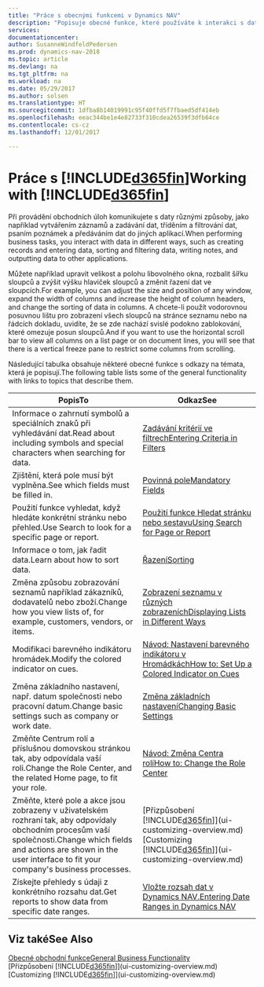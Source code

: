 ```yaml
---
title: "Práce s obecnými funkcemi v Dynamics NAV"
description: "Popisuje obecné funkce, které používáte k interakci s daty v Dynamics NAV, například zadávání hodnot, třídění dat a změna pohledu."
services: 
documentationcenter: 
author: SusanneWindfeldPedersen
ms.prod: dynamics-nav-2018
ms.topic: article
ms.devlang: na
ms.tgt_pltfrm: na
ms.workload: na
ms.date: 05/29/2017
ms.author: solsen
ms.translationtype: HT
ms.sourcegitcommit: 1dfba8b14019991c95f40ffd5f7fbaed5df414eb
ms.openlocfilehash: eeac344be1e4e82733f310cdea26539f3dfb64ce
ms.contentlocale: cs-cz
ms.lasthandoff: 12/01/2017

---
```

# <a name="working-with-included365finincludesd365finlongmdmd"></a><span data-ttu-id="0861d-103">Práce s [!INCLUDE[d365fin](includes/d365fin_long_md.md)]</span><span class="sxs-lookup"><span data-stu-id="0861d-103">Working with [!INCLUDE[d365fin](includes/d365fin_long_md.md)]</span></span>
<span data-ttu-id="0861d-104">Při provádění obchodních úloh komunikujete s daty různými způsoby, jako například vytvářením záznamů a zadávání dat, tříděním a filtrování dat, psaním poznámek a předáváním dat do jiných aplikací.</span><span class="sxs-lookup"><span data-stu-id="0861d-104">When performing business tasks, you interact with data in different ways, such as creating records and entering data, sorting and filtering data, writing notes, and outputting data to other applications.</span></span>

<span data-ttu-id="0861d-105">Můžete například upravit velikost a polohu libovolného okna, rozbalit šířku sloupců a zvýšit výšku hlaviček sloupců a změnit řazení dat ve sloupcích.</span><span class="sxs-lookup"><span data-stu-id="0861d-105">For example, you can adjust the size and position of any window, expand the width of columns and increase the height of column headers, and change the sorting of data in columns.</span></span> <span data-ttu-id="0861d-106">A chcete-li použít vodorovnou posuvnou lištu pro zobrazení všech sloupců na stránce seznamu nebo na řádcích dokladu, uvidíte, že se zde nachází svislé podokno zablokování, které omezuje posun sloupců.</span><span class="sxs-lookup"><span data-stu-id="0861d-106">And if you want to use the horizontal scroll bar to view all columns on a list page or on document lines, you will see that there is a vertical freeze pane to restrict some columns from scrolling.</span></span>

<span data-ttu-id="0861d-107">Následující tabulka obsahuje některé obecné funkce s odkazy na témata, která je popisují.</span><span class="sxs-lookup"><span data-stu-id="0861d-107">The following table lists some of the general functionality with links to topics that describe them.</span></span>

| <span data-ttu-id="0861d-108">Popis</span><span class="sxs-lookup"><span data-stu-id="0861d-108">To</span></span> | <span data-ttu-id="0861d-109">Odkaz</span><span class="sxs-lookup"><span data-stu-id="0861d-109">See</span></span> |
| --- | --- |
| <span data-ttu-id="0861d-110">Informace o zahrnutí symbolů a speciálních znaků při vyhledávání dat.</span><span class="sxs-lookup"><span data-stu-id="0861d-110">Read about including symbols and special characters when searching for data.</span></span> |[<span data-ttu-id="0861d-111">Zadávání kritérií ve filtrech</span><span class="sxs-lookup"><span data-stu-id="0861d-111">Entering Criteria in Filters</span></span>](ui-enter-criteria-filters.md) |
| <span data-ttu-id="0861d-112">Zjištění, která pole musí být vyplněna.</span><span class="sxs-lookup"><span data-stu-id="0861d-112">See which fields must be filled in.</span></span> |[<span data-ttu-id="0861d-113">Povinná pole</span><span class="sxs-lookup"><span data-stu-id="0861d-113">Mandatory Fields</span></span>](ui-mandatory-fields.md) |
| <span data-ttu-id="0861d-114">Použití funkce vyhledat, když hledáte konkrétní stránku nebo přehled.</span><span class="sxs-lookup"><span data-stu-id="0861d-114">Use Search to look for a specific page or report.</span></span> |[<span data-ttu-id="0861d-115">Použití funkce Hledat stránku nebo sestavu</span><span class="sxs-lookup"><span data-stu-id="0861d-115">Using Search for Page or Report</span></span>](ui-search.md) |
| <span data-ttu-id="0861d-116">Informace o tom, jak řadit data.</span><span class="sxs-lookup"><span data-stu-id="0861d-116">Learn about how to sort data.</span></span> |[<span data-ttu-id="0861d-117">Řazení</span><span class="sxs-lookup"><span data-stu-id="0861d-117">Sorting</span></span>](ui-sorting.md) |
| <span data-ttu-id="0861d-118">Změna způsobu zobrazování seznamů například zákazníků, dodavatelů nebo zboží.</span><span class="sxs-lookup"><span data-stu-id="0861d-118">Change how you view lists of, for example, customers, vendors, or items.</span></span> |[<span data-ttu-id="0861d-119">Zobrazení seznamu v různých zobrazeních</span><span class="sxs-lookup"><span data-stu-id="0861d-119">Displaying Lists in Different Ways</span></span>](across-display-lists-different-views.md) |
| <span data-ttu-id="0861d-120">Modifikaci barevného indikátoru hromádek.</span><span class="sxs-lookup"><span data-stu-id="0861d-120">Modify the colored indicator on cues.</span></span> |[<span data-ttu-id="0861d-121">Návod: Nastavení barevného indikátoru v Hromádkách</span><span class="sxs-lookup"><span data-stu-id="0861d-121">How to: Set Up a Colored Indicator on Cues</span></span>](ui-how-setup-colored-indicator-cues.md) |
| <span data-ttu-id="0861d-122">Změna základního nastavení, např. datum společnosti nebo pracovní datum.</span><span class="sxs-lookup"><span data-stu-id="0861d-122">Change basic settings such as company or work date.</span></span> |[<span data-ttu-id="0861d-123">Změna základních nastavení</span><span class="sxs-lookup"><span data-stu-id="0861d-123">Changing Basic Settings</span></span>](ui-change-basic-settings.md) |
| <span data-ttu-id="0861d-124">Změňte Centrum rolí a příslušnou domovskou stránkou tak, aby odpovídala vaší roli.</span><span class="sxs-lookup"><span data-stu-id="0861d-124">Change the Role Center, and the related Home page, to fit your role.</span></span> |[<span data-ttu-id="0861d-125">Návod: Změna Centra rolí</span><span class="sxs-lookup"><span data-stu-id="0861d-125">How to: Change the Role Center</span></span>](change-role.md) |
| <span data-ttu-id="0861d-126">Změňte, které pole a akce jsou zobrazeny v uživatelském rozhraní tak, aby odpovídaly obchodním procesům vaší společnosti.</span><span class="sxs-lookup"><span data-stu-id="0861d-126">Change which fields and actions are shown in the user interface to fit your company's business processes.</span></span> |<span data-ttu-id="0861d-127">[Přizpůsobení [!INCLUDE[d365fin](includes/d365fin_md.md)]](ui-customizing-overview.md)</span><span class="sxs-lookup"><span data-stu-id="0861d-127">[Customizing [!INCLUDE[d365fin](includes/d365fin_md.md)]](ui-customizing-overview.md)</span></span> |
| <span data-ttu-id="0861d-128">Získejte přehledy s údaji z konkrétního rozsahu dat.</span><span class="sxs-lookup"><span data-stu-id="0861d-128">Get reports to show data from specific date ranges.</span></span> |[<span data-ttu-id="0861d-129">Vložte rozsah dat v Dynamics NAV.</span><span class="sxs-lookup"><span data-stu-id="0861d-129">Entering Date Ranges in Dynamics NAV</span></span>](ui-enter-date-ranges.md) |

## <a name="see-also"></a><span data-ttu-id="0861d-130">Viz také</span><span class="sxs-lookup"><span data-stu-id="0861d-130">See Also</span></span>
[<span data-ttu-id="0861d-131">Obecné obchodní funkce</span><span class="sxs-lookup"><span data-stu-id="0861d-131">General Business Functionality</span></span>](ui-across-business-areas.md)  
<span data-ttu-id="0861d-132">[Přizpůsobení [!INCLUDE[d365fin](includes/d365fin_md.md)]](ui-customizing-overview.md)</span><span class="sxs-lookup"><span data-stu-id="0861d-132">[Customizing [!INCLUDE[d365fin](includes/d365fin_md.md)]](ui-customizing-overview.md)</span></span>  

## 


